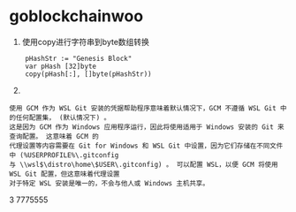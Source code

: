 # goblockchainwoo

1. 使用copy进行字符串到byte数组转换

```	
    pHashStr := "Genesis Block"
	var pHash [32]byte
	copy(pHash[:], []byte(pHashStr))
```

2.

```	
使用 GCM 作为 WSL Git 安装的凭据帮助程序意味着默认情况下，GCM 不遵循 WSL Git 中的任何配置集， (默认情况下) 。 
这是因为 GCM 作为 Windows 应用程序运行，因此将使用适用于 Windows 安装的 Git 来查询配置。 这意味着 GCM 的
代理设置等内容需要在 Git for Windows 和 WSL Git 中设置，因为它们存储在不同文件中 (%USERPROFILE%\.gitconfig 
与 \\wsl$\distro\home\$USER\.gitconfig) 。 可以配置 WSL，以便 GCM 将使用 WSL Git 配置，但这意味着代理设置
对于特定 WSL 安装是唯一的，不会与他人或 Windows 主机共享。
```	

3
7775555